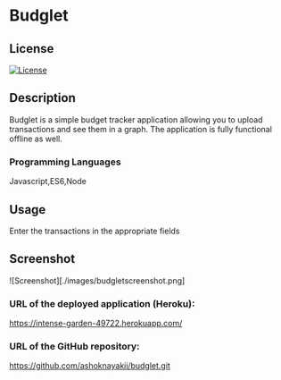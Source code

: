 
# Budglet

## License 

[![License](https://img.shields.io/badge/license-None-blue.svg)](https://opensource.org/licenses/None)


## Description
Budglet is a simple budget tracker application allowing you to upload transactions and see them in a graph.  The application is fully functional offline as well.

### Programming Languages
Javascript,ES6,Node

## Usage
Enter the transactions in the appropriate fields

## Screenshot

![Screenshot][./images/budgletscreenshot.png]

### URL of the deployed application (Heroku):
https://intense-garden-49722.herokuapp.com/


### URL of the GitHub repository:
<https://github.com/ashoknayakii/budglet.git>
